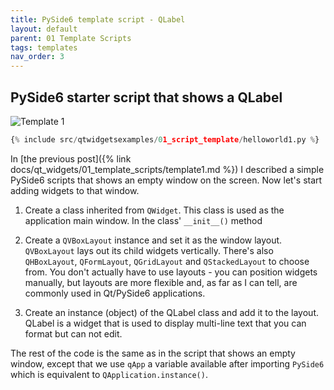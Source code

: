 ```yaml
---
title: PySide6 template script - QLabel
layout: default
parent: 01 Template Scripts
tags: templates
nav_order: 3
---
```


## PySide6 starter script that shows a QLabel

![Template 1](/blog/images/qtwidgetsexamples/01_template_scripts/02_helloworld1.png)

```python
{% include src/qtwidgetsexamples/01_script_template/helloworld1.py %}
```

In [the previous post]({% link docs/qt_widgets/01_template_scripts/template1.md %}) I described a simple PySide6 scripts that shows an empty  window on the screen. Now let's start adding widgets to that window.

1. Create a class inherited from `QWidget`. This class is used as the application main window. In the class' `__init__()` method

2. Create a `QVBoxLayout` instance and set it as the window layout. `QVBoxLayout` lays out its child widgets vertically. There's also `QHBoxLayout`, `QFormLayout`, `QGridLayout` and `QStackedLayout` to choose from. You don't actually have to use layouts - you can position widgets manually, but layouts are more flexible and, as far as I can tell, are commonly used in Qt/PySide6 applications.

3. Create an instance (object) of the QLabel class and add it to the layout. QLabel is a widget that is used to display multi-line text that you can format but can not edit.

The rest of the code is the same as in the script that shows an empty window, except that we use `qApp` a variable available after importing `PySide6` which is equivalent to `QApplication.instance()`.